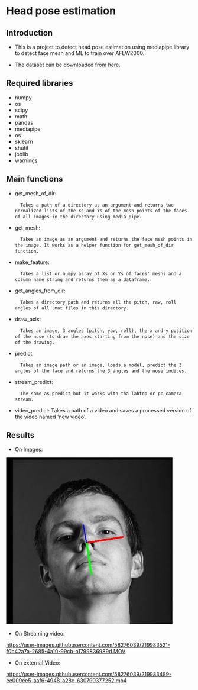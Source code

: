 
# Head pose estimation

## Introduction

* This is a project to detect head pose estimation using mediapipe library to detect face mesh and ML to train over AFLW2000.

* The dataset can be downloaded from [here](https://www.kaggle.com/datasets/kameo4189/aflw2000-300wlp?select=AFLW2000-3D).

## Required libraries

* numpy
* os
* scipy
* math
* pandas
* mediapipe
* os
* sklearn
* shutil
* joblib
* warnings

## Main functions

* get_mesh_of_dir:

        Takes a path of a directory as an argument and returns two normalized lists of the Xs and Ys of the mesh points of the faces of all images in the directory using media pipe.

* get_mesh:

        Takes an image as an argument and returns the face mesh points in the image. It works as a helper function for get_mesh_of_dir function.

* make_feature:

        Takes a list or numpy array of Xs or Ys of faces' meshs and a column name string and returns them as a dataframe.

* get_angles_from_dir:

        Takes a directory path and returns all the pitch, raw, roll angles of all .mat files in this directory.

* draw_axis:

        Takes an image, 3 angles (pitch, yaw, roll), the x and y position of the nose (to draw the axes starting from the nose) and the size of the drawing.

* predict:

        Takes an image path or an image, loads a model, predict the 3 angles of the face and returns the 3 angles and the nose indices.

* stream_predict:

        The same as predict but it works with tha labtop or pc camera stream.
    
 * video_predict:
        Takes a path of a video and saves a processed version of the video named 'new video'.

## Results

* On Images:

![image](https://github.com/Gooda97/Head-Pose-Estimation-Using-ML-And-Mediapipe/blob/main/results/frame11.jpg)

* On Streaming video:

https://user-images.githubusercontent.com/58276039/219983521-f0b42a7a-2685-4a10-99cb-a1799836989d.MOV

* On external Video:
        
https://user-images.githubusercontent.com/58276039/219983489-ee009ee5-aaf6-4948-a28c-630790377252.mp4



